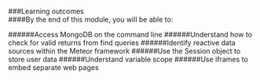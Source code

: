 ###Learning outcomes  
####By the end of this module, you will be able to:

######Access MongoDB on the command line
######Understand how to check for valid returns from find queries
######Identify reactive data sources within the Meteor framework
######Use the Session object to store user data
######Understand variable scope
######Use iframes to embed separate web pages
